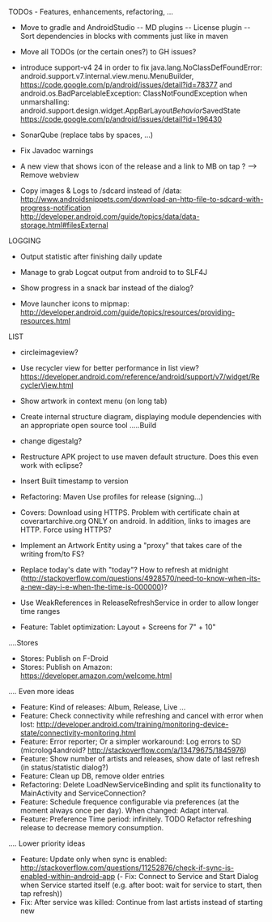 TODOs - Features, enhancements, refactoring, ...

- Move to gradle and AndroidStudio
-- MD plugins
-- License plugin
-- Sort dependencies in blocks with comments just like in maven

- Move all TODOs (or the certain ones?) to GH issues?

- introduce support-v4 24 in order to fix 
java.lang.NoClassDefFoundError: android.support.v7.internal.view.menu.MenuBuilder, https://code.google.com/p/android/issues/detail?id=78377 and
android.os.BadParcelableException: ClassNotFoundException when unmarshalling: android.support.design.widget.AppBarLayout$Behavior$SavedState
https://code.google.com/p/android/issues/detail?id=196430



- SonarQube (replace tabs by spaces, ...)
- Fix Javadoc warnings

- A new view that shows icon of the release and a link to MB on tap ? --> Remove webview

- Copy images & Logs to /sdcard instead of /data: 
http://www.androidsnippets.com/download-an-http-file-to-sdcard-with-progress-notification
http://developer.android.com/guide/topics/data/data-storage.html#filesExternal

LOGGING 
- Output statistic after finishing daily update
- Manage to grab Logcat output from android to to SLF4J

- Show progress in a snack bar instead of the dialog?
- Move launcher icons to mipmap: http://developer.android.com/guide/topics/resources/providing-resources.html

LIST
- circleimageview?
- Use recycler view for better performance in list view? https://developer.android.com/reference/android/support/v7/widget/RecyclerView.html

- Show artwork in context menu (on long tab)

- Create internal structure diagram, displaying module dependencies with an appropriate open source tool
.....Build
- change digestalg?
- Restructure APK project to use maven default structure. Does this even work with eclipse?
- Insert Built timestamp to version
- Refactoring: Maven Use profiles for release (signing...)

- Covers: Download using HTTPS. Problem with certificate chain at coverartarchive.org ONLY on android. In addition, links to images are HTTP. Force using HTTPS?

- Implement an Artwork Entity using a "proxy" that takes care of the writing from/to FS?
- Replace today's date with "today"? How to refresh at midnight (http://stackoverflow.com/questions/4928570/need-to-know-when-its-a-new-day-i-e-when-the-time-is-000000)?
- Use WeakReferences in ReleaseRefreshService in order to allow longer time ranges

- Feature: Tablet optimization: Layout + Screens for 7" + 10"

....Stores
- Stores: Publish on F-Droid
- Stores: Publish on Amazon: https://developer.amazon.com/welcome.html


.... Even more ideas
- Feature: Kind of releases: Album, Release, Live ...
- Feature: Check connectivity while refreshing and cancel with error when lost: http://developer.android.com/training/monitoring-device-state/connectivity-monitoring.html
- Feature: Error reporter; Or a simpler workaround: Log errors to SD (microlog4android? http://stackoverflow.com/a/13479675/1845976)
- Feature: Show number of artists and releases, show date of last refresh (in status/statistic dialog?)
- Feature: Clean up DB, remove older entries
- Refactoring: Delete LoadNewServiceBinding and split its functionality to MainActivity and  ServiceConnection?
- Feature: Schedule frequence configurable via preferences (at the moment always once per day). When changed: Adapt interval.
- Feature: Preference Time period: infinitely. TODO Refactor refreshing release to decrease memory consumption.

.... Lower priority ideas
- Feature: Update only when sync is enabled: http://stackoverflow.com/questions/11252876/check-if-sync-is-enabled-within-android-app
(- Fix: Connect to Service and Start Dialog when Service started itself (e.g. after boot: wait for service to start, then tap refresh)) 
- Fix: After service was killed: Continue from last artists instead of starting new




